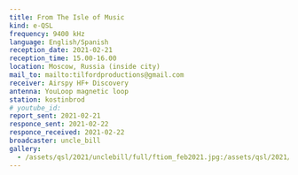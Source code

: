 ```yaml
---
title: From The Isle of Music
kind: e-QSL
frequency: 9400 kHz
language: English/Spanish
reception_date: 2021-02-21
reception_time: 15.00-16.00
location: Moscow, Russia (inside city)
mail_to: mailto:tilfordproductions@gmail.com
receiver: Airspy HF+ Discovery
antenna: YouLoop magnetic loop
station: kostinbrod
# youtube_id: 
report_sent: 2021-02-21
responce_sent: 2021-02-22
responce_received: 2021-02-22
broadcaster: uncle_bill
gallery:
  - /assets/qsl/2021/unclebill/full/ftiom_feb2021.jpg:/assets/qsl/2021/unclebill/small/ftiom_feb2021.jpg
---
```

